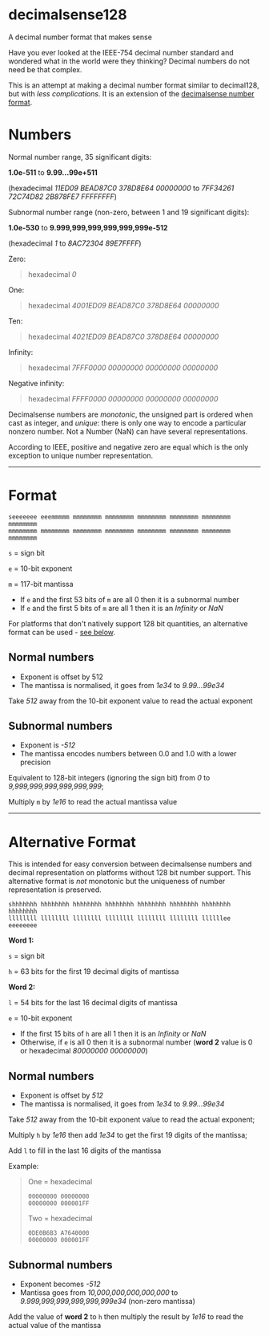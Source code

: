 # decimalsense128
A decimal number format that makes sense

Have you ever looked at the IEEE-754 decimal number standard and wondered what in the world were they thinking?
Decimal numbers do not need be that complex.

This is an attempt at making a decimal number format similar to decimal128, but with _less complications_. It is an extension of the [decimalsense number format](https://github.com/jido/decimalsense).

Numbers
=======

Normal number range, 35 significant digits:

**1.0e-511** to **9.99...99e+511**

(hexadecimal _11ED09 BEAD87C0 378D8E64 00000000_ to _7FF34261 72C74D82 2B878FE7 FFFFFFFF_)

Subnormal number range (non-zero, between 1 and 19 significant digits):

**1.0e-530** to **9.999,999,999,999,999,999e-512**

(hexadecimal _1_ to _8AC72304 89E7FFFF_)

Zero:

> hexadecimal _0_

One:

> hexadecimal _4001ED09 BEAD87C0 378D8E64 00000000_

Ten:

> hexadecimal _4021ED09 BEAD87C0 378D8E64 00000000_

Infinity:

> hexadecimal _7FFF0000 00000000 00000000 00000000_

Negative infinity:

> hexadecimal _FFFF0000 00000000 00000000 00000000_

Decimalsense numbers are _monotonic_, the unsigned part is ordered when cast as integer, and _unique_: 
there is only one way to encode a particular nonzero number.
Not a Number (NaN) can have several representations.

According to IEEE, positive and negative zero are equal which is the only exception to unique number representation.

----

Format
======

~~~
seeeeeee eeemmmmm mmmmmmmm mmmmmmmm mmmmmmmm mmmmmmmm mmmmmmmm mmmmmmmm
mmmmmmmm mmmmmmmm mmmmmmmm mmmmmmmm mmmmmmmm mmmmmmmm mmmmmmmm mmmmmmmm
~~~

   `s` = sign bit
   
   `e` = 10-bit exponent
   
   `m` = 117-bit mantissa

 * If `e` and the first 53 bits of `m` are all 0 then it is a subnormal number
 * If `e` and the first 5 bits of `m` are all 1 then it is an _Infinity_ or _NaN_

For platforms that don't natively support 128 bit quantities, an alternative format can be used - [see below](#alternative-format).

Normal numbers
--------------

 * Exponent is offset by 512
 * The mantissa is normalised, it goes from _1e34_ to _9.99...99e34_

Take _512_ away from the 10-bit exponent value to read the actual exponent

Subnormal numbers
-----------------

 * Exponent is _-512_
 * The mantissa encodes numbers between 0.0 and 1.0 with a lower precision

Equivalent to 128-bit integers (ignoring the sign bit) from _0_ to _9,999,999,999,999,999,999_;

Multiply `m` by _1e16_ to read the actual mantissa value

----

Alternative Format
==================

This is intended for easy conversion between decimalsense numbers and decimal representation on platforms without 128 bit number support.
This alternative format is _not_ monotonic but the uniqueness of number representation is preserved.

~~~
shhhhhhh hhhhhhhh hhhhhhhh hhhhhhhh hhhhhhhh hhhhhhhh hhhhhhhh hhhhhhhh
llllllll llllllll llllllll llllllll llllllll llllllll llllllee eeeeeeee
~~~

**Word 1:**

   `s` = sign bit
   
   `h` = 63 bits for the first 19 decimal digits of mantissa

**Word 2:**

   `l` = 54 bits for the last 16 decimal digits of mantissa
   
   `e` = 10-bit exponent

* If the first 15 bits of `h` are all 1 then it is an _Infinity_ or _NaN_
* Otherwise, if `e` is all 0 then it is a subnormal number (**word 2** value is 0 or hexadecimal _80000000 00000000_)

Normal numbers
--------------

 * Exponent is offset by _512_
 * The mantissa is normalised, it goes from _1e34_ to _9.99...99e34_

Take _512_ away from the 10-bit exponent value to read the actual exponent;

Multiply `h` by _1e16_ then add _1e34_ to get the first 19 digits of the mantissa;

Add `l` to fill in the last 16 digits of the mantissa

Example:

> One = hexadecimal
> ~~~
> 00000000 00000000
> 00000000 000001FF
> ~~~
>
> Two = hexadecimal
> ~~~
> 0DE0B6B3 A7640000
> 00000000 000001FF
> ~~~

Subnormal numbers
-----------------

 * Exponent becomes _-512_
 * Mantissa goes from _10,000,000,000,000,000_ to _9.999,999,999,999,999,999e34_ (non-zero mantissa)

Add the value of **word 2** to `h` then multiply the result by _1e16_ to read the actual value of the mantissa
